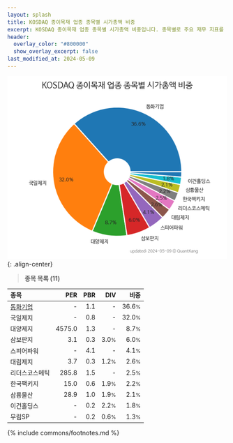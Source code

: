 ```yaml
---
layout: splash
title: KOSDAQ 종이목재 업종 종목별 시가총액 비중
excerpt: KOSDAQ 종이목재 업종 종목별 시가총액 비중입니다. 종목별로 주요 재무 지표를 함께 표시합니다.
header:
  overlay_color: "#800000"
  show_overlay_excerpt: false
last_modified_at: 2024-05-09
---
```



![KOSDAQ 종이목재 업종 종목별 시가총액 비중](/stats/sector/images/kosdaq_업종_종이목재_종목.png){: .align-center}


> **종목 목록 (11)**<a id="list"></a>

| **종목** | **PER** | **PBR** | **DIV** | **비중** |
| :------- | ------: | ------: | ------: | -------: |
| [동화기업](/025900/) | - | 1.1 | - | 36.6<small>%</small> |
| 국일제지 | - | 0.8 | - | 32.0<small>%</small> |
| 대양제지 | 4575.0 | 1.3 | - | 8.7<small>%</small> |
| 삼보판지 | 3.1 | 0.3 | 3.0<small>%</small> | 6.0<small>%</small> |
| 스피어파워 | - | 4.1 | - | 4.1<small>%</small> |
| 대림제지 | 3.7 | 0.3 | 1.2<small>%</small> | 2.6<small>%</small> |
| 리더스코스메틱 | 285.8 | 1.5 | - | 2.5<small>%</small> |
| 한국팩키지 | 15.0 | 0.6 | 1.9<small>%</small> | 2.2<small>%</small> |
| 삼륭물산 | 28.9 | 1.0 | 1.9<small>%</small> | 2.1<small>%</small> |
| 이건홀딩스 | - | 0.2 | 2.2<small>%</small> | 1.8<small>%</small> |
| 무림SP | - | 0.2 | 0.6<small>%</small> | 1.3<small>%</small> |

{% include commons/footnotes.md %}